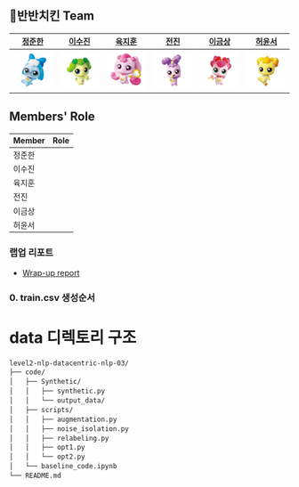## 🍗반반치킨 Team

|[정준한](https://github.com/junhanjeong)|[이수진](https://github.com/owlemily)|[육지훈](https://github.com/jihunyuk)|[전진](https://github.com/jeenie2727)|[이금상](https://github.com/GeumSangLEE)|[허윤서](https://github.com/Yunseo-Lab)|
|:-:|:-:|:-:|:-:|:-:|:-:|
|<a href="https://github.com/junhanjeong"><img src="profile/바로핑.png" width='300px'></a>|<a href="https://github.com/owlemily"><img src="profile/차차핑.png" width='300px'></a>|<a href="https://github.com/jihunyuk"><img src="profile/하츄핑.png" width='300px'></a>|<a href="https://github.com/jeenie2727"><img src="profile/라라핑.png" width='300px'></a>|<a href="https://github.com/GeumSangLEE"><img src="profile/해핑.png" width='300px'></a>|<a href="https://github.com/Yunseo-Lab"><img src="profile/아자핑.png" width='300px'></a>|

## Members' Role
| Member | Role | 
| --- | --- |
| 정준한 ||
| 이수진 ||
| 육지훈 ||
| 전진 ||
| 이금상 ||
| 허윤서 ||

### 랩업 리포트
- [Wrap-up report](profile/MRC_NLP_%ED%8C%80%20%EB%A6%AC%ED%8F%AC%ED%8A%B8(03%EC%A1%B0).pdf)

### 0. train.csv 생성순서

# data 디렉토리 구조
```Bash
level2-nlp-datacentric-nlp-03/
├── code/
│   ├── Synthetic/
│   │   ├── synthetic.py
│   │   └── output_data/
│   ├── scripts/
│   │   ├── augmentation.py
│   │   ├── noise_isolation.py
│   │   ├── relabeling.py
│   │   ├── opt1.py
│   │   └── opt2.py
│   └── baseline_code.ipynb
└── README.md
```

